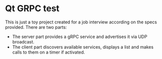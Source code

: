 # Qt GRPC test
This is just a toy project created for a job interview according on the specs provided. There are two parts:
* The server part provides a gRPC service and advertises it via UDP broadcast.
* The client part discovers available services, displays a list and makes calls to them on a timer if activated.
